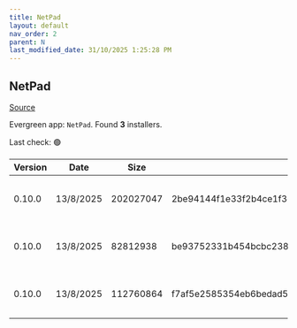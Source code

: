```yaml
---
title: NetPad
layout: default
nav_order: 2
parent: N
last_modified_date: 31/10/2025 1:25:28 PM
---
```


## NetPad

[Source](https://github.com/tareqimbasher/NetPad)

Evergreen app: `NetPad`. Found **3** installers.

Last check: 🟢

| Version | Date      | Size      | Sha256                                                           | Architecture | InstallerType | Type | URI                                                                                                                                                                                                    |
| ------- | --------- | --------- | ---------------------------------------------------------------- | ------------ | ------------- | ---- | ------------------------------------------------------------------------------------------------------------------------------------------------------------------------------------------------------ |
| 0.10.0  | 13/8/2025 | 202027047 | 2be94144f1e33f2b4ce1f3c3500695fa366cb43a63bfeeeab7882afd1fbe74a0 | x64          | Default       | exe  | [https://github.com/tareqimbasher/NetPad/releases/download/v0.10.0/netpad-0.10.0-win-x64.exe](https://github.com/tareqimbasher/NetPad/releases/download/v0.10.0/netpad-0.10.0-win-x64.exe)             |
| 0.10.0  | 13/8/2025 | 82812938  | be93752331b454bcbc238816609b34452c46f494e32461c735d0edbff8f1aa8d | x64          | Default       | exe  | [https://github.com/tareqimbasher/NetPad/releases/download/v0.10.0/netpad_vnext-0.10.0-win-x64.exe](https://github.com/tareqimbasher/NetPad/releases/download/v0.10.0/netpad_vnext-0.10.0-win-x64.exe) |
| 0.10.0  | 13/8/2025 | 112760864 | f7af5e2585354eb6bedad558522d39befa9a4a75dd299d244415b78f7c53555e | x64          | Default       | msi  | [https://github.com/tareqimbasher/NetPad/releases/download/v0.10.0/netpad_vnext-0.10.0-win-x64.msi](https://github.com/tareqimbasher/NetPad/releases/download/v0.10.0/netpad_vnext-0.10.0-win-x64.msi) |
